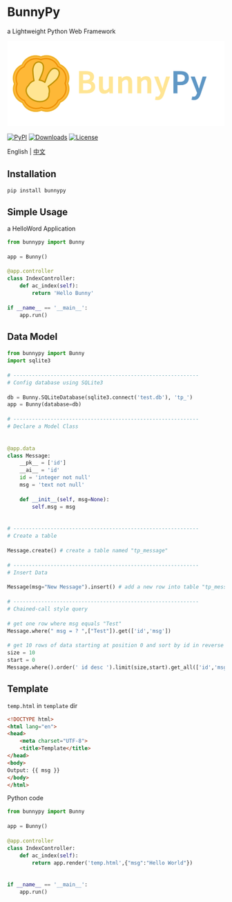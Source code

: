 # BunnyPy
a Lightweight Python Web Framework

![BunnyPy](logo.png?raw=true)

[![PyPI](https://img.shields.io/pypi/v/bunnypy.svg?style=flat-square)](https://pypi.org/project/BunnyPy/)
[![Downloads](https://img.shields.io/pypi/dm/bunnypy.svg?color=brightgreen&style=flat-square)](https://pypi.org/project/BunnyPy/)
[![License](https://img.shields.io/pypi/l/bunnypy.svg?color=blue&style=flat-square)](LICENSE)

English | [中文](README_CN.md)

## Installation

```shell
pip install bunnypy
```

## Simple Usage

a HelloWord Application

```python
from bunnypy import Bunny

app = Bunny()

@app.controller
class IndexController:
    def ac_index(self):
        return 'Hello Bunny'

if __name__ == '__main__':
    app.run()
```

## Data Model

```python
from bunnypy import Bunny
import sqlite3

# ------------------------------------------------------------
# Config database using SQLite3

db = Bunny.SQLiteDatabase(sqlite3.connect('test.db'), 'tp_')
app = Bunny(database=db)

# ------------------------------------------------------------
# Declare a Model Class


@app.data
class Message:
    __pk__ = ['id']
    __ai__ = 'id'
    id = 'integer not null'
    msg = 'text not null'

    def __init__(self, msg=None):
        self.msg = msg


# ------------------------------------------------------------
# Create a table

Message.create() # create a table named "tp_message"

# ------------------------------------------------------------
# Insert Data

Message(msg="New Message").insert() # add a new row into table "tp_message"

# ------------------------------------------------------------
# Chained-call style query

# get one row where msg equals "Test"
Message.where(" msg = ? ",["Test"]).get(['id','msg'])

# get 10 rows of data starting at position 0 and sort by id in reverse order
size = 10
start = 0
Message.where().order(' id desc ').limit(size,start).get_all(['id','msg'])

```

## Template

```temp.html``` in ```template``` dir

```html
<!DOCTYPE html>
<html lang="en">
<head>
    <meta charset="UTF-8">
    <title>Template</title>
</head>
<body>
Output: {{ msg }}
</body>
</html>
```

Python code

```python
from bunnypy import Bunny

app = Bunny()

@app.controller
class IndexController:
    def ac_index(self):
        return app.render('temp.html',{"msg":"Hello World"})


if __name__ == '__main__':
    app.run()

```
